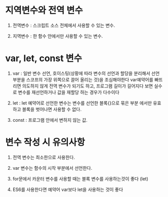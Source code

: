 # 지역변수와 전역 변수

1. 전역변수 : 스크립트 소스 전체에서 사용할 수 있는 변수.

2. 지역변수 : 한 함수 안에서만 사용할 수 있는 변수.

# var, let, const 변수

1. var : 일반 변수 선언, 호이스팅(상황에 따라 변수의 선언과 할당을 분리해서 선언 부분을 스코프의 가장 위쪽으로 끌어 올리는 것)을 조심해야한다
         var예약어를 빠뜨리면 의도하지 않게 전역 변수가 되기도 하고, 프로그램 길이가 길어지다 보면 실수로 변수를 재선언하거나 값을 재할당 하는 경우가
         다수이다

2. let : let 예약어로 선언한 변수는 변수를 선언한 블록{}으로 묶은 부분 에서만 유효하고 블록을 벗어나면 사용할 수 없다.

3. const : 프로그램 안에서 변하지 않는 값.

# 변수 작성 시 유의사항

1. 전역 변수는 최소한으로 사용한다.

2. var 변수는 함수의 시작 부분에서 선언한다.

3. for문에서 카운터 변수를 사용할 때는 블록 변수를 사용하는것이 좋다 (let)

4. ES6를 사용한다면 예약어 var보다 let을 사용하는 것이 좋다
         